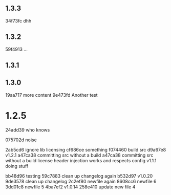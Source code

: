1.3.3
-----
34f73fc dhh

1.3.2
-----
59f4913 ...

1.3.1
-----

1.3.0
-----
19aa717 more content
9e473fd Another test

1.2.5
=====
24add39 who knows

075702d noise

2ab5cd6 ignore lib licensing
cf686ce something
f074460 build src
d9a67e8 v1.2.1
a47ca38 committing src without a build
a47ca38 committing src without a build
license header injection works and respects config
v1.1.1
doing stuff

bb48d96 testing
59c7883 clean up changelog again
b532d97 v1.0.20
9de3578 clean up changelog
2c2ef80 newfile again
8608cc6 newfile 6
3dd01c8 newfile 5
4ba7ef2 v1.0.14
258e410 update new file 4
